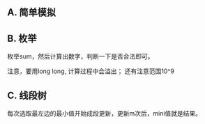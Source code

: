 ## A. 简单模拟

## B. 枚举

枚举sum，然后计算出数字，判断一下是否合法即可。

注意，要用long long, 计算过程中会溢出；
还有注意范围10^9


## C. 线段树

每次选取最左边的最小值开始成段更新，更新m次后，mini值就是结果。
